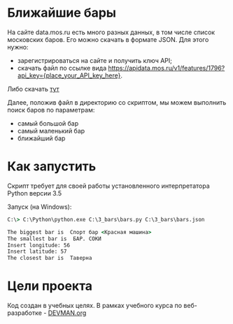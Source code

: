 # Ближайшие бары

На сайте data.mos.ru есть много разных данных, в том числе список московских баров. Его можно скачать в формате JSON. Для этого нужно:
* зарегистрироваться на сайте и получить ключ API;
* скачать файл по ссылке вида https://apidata.mos.ru/v1/features/1796?api_key={place_your_API_key_here}.

Либо скачать [тут](https://devman.org/fshare/1503831681/4/)

Далее, положив файл в директорию со скриптом, мы можем выполнить поиск баров по параметрам:
* самый большой бар
* самый маленький бар
* ближайший бар

# Как запустить

Скрипт требует для своей работы установленного интерпретатора Python версии 3.5

Запуск (на Windows):
```cmd
C:\> C:\Python\python.exe C:\3_bars\bars.py C:\3_bars\bars.json

The biggest bar is  Спорт бар <Красная машина>
The smallest bar is  БАР. СОКИ
Insert longitude: 56
Insert latitude: 57
The closest bar is  Таверна
```

# Цели проекта

Код создан в учебных целях. В рамках учебного курса по веб-разработке - [DEVMAN.org](https://devman.org)
